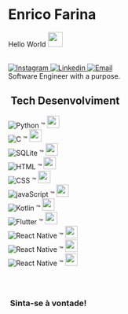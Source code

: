 <h1> Enrico Farina </h1>

Hello World <img src="https://raw.githubusercontent.com/kaueMarques/kaueMarques/master/hi.gif" width="30px">
<br></br>

<a href="https://www.instagram.com/enricofarina_1" target="_blank">
  <img src="https://img.shields.io/badge/-Instagram-05122A?style=flat&logo=instagram" alt="Instagram">
</a> 
<a href="https://www.linkedin.com/in/enrico-farina/" target="_blank">
  <img src="https://img.shields.io/badge/-Linkedin-05122A?style=flat&logo=linkedin" alt="Linkedin">
</a>
<a href="mailto:enricofarina667@gmail.com" target="_blank">
  <img src="https://img.shields.io/badge/-Email-05122A?style=flat&logo=gmail" alt="Email">
</a> <br>
Software Engineer with a purpose.

## &nbsp;Tech Desenvolviment

![Python](https://img.shields.io/badge/-Python-05122A?style=flat&logo=Python)&nbsp;™ <img src="https://cdn-icons-png.flaticon.com/512/8968/8968523.png" width="25px"> <br>
![C](https://img.shields.io/badge/--05122A?style=flat&logo=C)&nbsp;™ <img src="https://cdn-icons-png.flaticon.com/512/8968/8968523.png" width="25px"> <br>
![SQLite](https://img.shields.io/badge/-SQLite-05122A?style=flat&logo=sqlite)&nbsp;™ <img src="https://cdn-icons-png.flaticon.com/512/8968/8968523.png" width="25px"> <br>
![HTML](https://img.shields.io/badge/-HTML-05122A?style=flat&logo=HTML5)&nbsp;™ <img src="https://cdn-icons-png.flaticon.com/512/8968/8968523.png" width="25px"> <br>
![CSS](https://img.shields.io/badge/-CSS-05122A?style=flat&logo=css)&nbsp;™ <img src="https://cdn-icons-png.flaticon.com/512/8968/8968523.png" width="25px"> <br>
![javaScript](https://img.shields.io/badge/-JavaScript-05122A?style=flat&logo=javascript)&nbsp;™ <img src="https://cdn-icons-png.flaticon.com/512/8968/8968523.png" width="25px"> <br>
![Kotlin](https://img.shields.io/badge/-kotlin-05122A?style=flat&logo=kotlin)&nbsp;™ <img src="https://cdn-icons-png.flaticon.com/512/8968/8968523.png" width="25px"> <br>
![Flutter](https://img.shields.io/badge/-flutter-05122A?style=flat&logo=flutter)&nbsp;™ <img src="https://cdn-icons-png.flaticon.com/512/8968/8968523.png" width="25px"> <br>
![React Native](https://img.shields.io/badge/-React-05122A?style=flat&logo=react)&nbsp;™ <img src="https://cdn-icons-png.flaticon.com/512/8968/8968523.png" width="25px"> <br>
![React Native](https://img.shields.io/badge/-Native-05122A?style=flat&logo=react)&nbsp;™ <img src="https://cdn-icons-png.flaticon.com/512/8968/8968523.png" width="25px"><br>
![React Native](https://img.shields.io/badge/-NestJs-05122A?style=flat&logo=nestjs)&nbsp;™ <img src="https://cdn-icons-png.flaticon.com/512/3247/3247957.png" width="25px">  
<br>
<br>




##
<h3> &nbsp;Sinta-se à vontade!  </h3> 


<!---
Boni667/Boni667 is a ✨ special ✨ repository because its `README.md` (this file) appears on your GitHub profile.
You can click the Preview link to take a look at your changes.
--->
